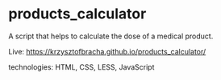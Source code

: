 # products_calculator

A script that helps to calculate the dose of a medical product.

Live: https://krzysztofbracha.github.io/products_calculator/

technologies: HTML, CSS, LESS, JavaScript
